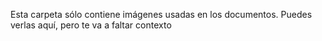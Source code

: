 Esta carpeta sólo contiene imágenes usadas en los documentos. Puedes verlas aquí, pero te va a faltar contexto